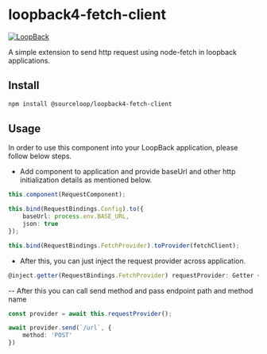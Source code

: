 # loopback4-fetch-client

[![LoopBack](<https://github.com/strongloop/loopback-next/raw/master/docs/site/imgs/branding/Powered-by-LoopBack-Badge-(blue)-@2x.png>)](http://loopback.io/)

A simple extension to send http request using node-fetch in loopback applications.

## Install

```bash
npm install @sourceloop/loopback4-fetch-client
```

## Usage

In order to use this component into your LoopBack application, please follow below steps.

- Add component to application and provide baseUrl and other http initialization details as mentioned below.

```ts
this.component(RequestComponent);

this.bind(RequestBindings.Config).to({
    baseUrl: process.env.BASE_URL,
    json: true
});

this.bind(RequestBindings.FetchProvider).toProvider(fetchClient);
```

- After this, you can just inject the request provider across application.

```ts
@inject.getter(RequestBindings.FetchProvider) requestProvider: Getter <IRequest> ,
```

-- After this you can call send method and pass endpoint path and method name

```ts
const provider = await this.requestProvider();

await provider.send(`/url`, {
    method: 'POST'
})
```

